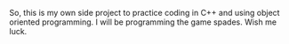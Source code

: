 So, this is my own side project to practice coding in C++ and using object 
oriented programming. I will be programming the game spades. Wish me luck.
